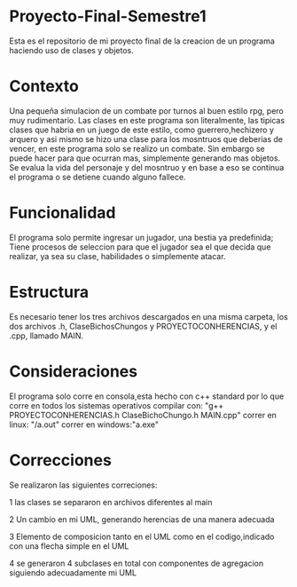 # Proyecto-Final-Semestre1

Esta es el repositorio de mi proyecto final de la creacion de un programa haciendo uso de clases y objetos.

# Contexto 
Una pequeña simulacion de un combate por turnos al buen estilo rpg, pero muy rudimentario. Las clases en este programa son literalmente, las tipicas clases que habria en un juego de este estilo, como guerrero,hechizero y arquero y asi mismo se hizo una clase para los mosntruos que deberias de vencer, en este programa solo se realizo un combate. Sin embargo se puede hacer para que ocurran mas, simplemente generando mas objetos. Se evalua la vida del personaje y del mosntruo y en base a eso se continua el programa o se detiene cuando alguno fallece.

# Funcionalidad
El programa solo permite ingresar un jugador, una bestia ya predefinida;
Tiene procesos de seleccion para que el jugador sea el que decida que realizar, ya sea su clase, habilidades o simplemente atacar.

# Estructura
Es necesario tener los tres archivos descargados en una misma carpeta, los dos archivos .h, ClaseBichosChungos y PROYECTOCONHERENCIAS, y el .cpp, llamado MAIN.

# Consideraciones 
El programa solo corre en consola,esta hecho con c++ standard por lo que corre en todos los sistemas operativos 
compilar con: "g++ PROYECTOCONHERENCIAS.h ClaseBichoChungo.h MAIN.cpp"
correr en linux: "/a.out"
correr en windows:"a.exe"

# Correcciones
Se realizaron las siguientes correciones:

1 las clases se separaron en archivos diferentes al main 

2 Un cambio en mi UML, generando herencias de una manera adecuada

3 Elemento de composicion tanto en el UML como en el codigo,indicado con una flecha simple en el UML

4 se generaron 4 subclases en total con componentes de agregacion siguiendo adecuadamente mi UML 

